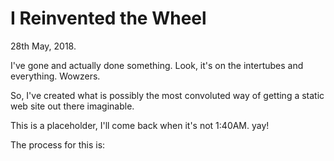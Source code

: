 # I Reinvented the Wheel
28th May, 2018.

I've gone and actually done something.  Look, it's on the intertubes and everything.  Wowzers.

So, I've created what is possibly the most convoluted way of getting a static web site out there imaginable.

This is a placeholder, I'll come back when it's not 1:40AM. yay!

The process for this is:

